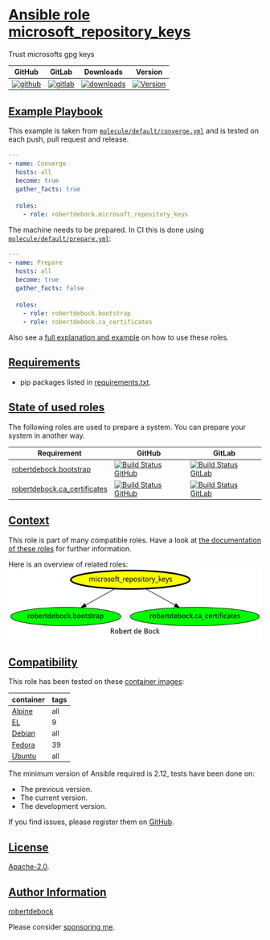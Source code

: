 # [Ansible role microsoft_repository_keys](#ansible-role-microsoft_repository_keys)

Trust microsofts gpg keys

|GitHub|GitLab|Downloads|Version|
|------|------|---------|-------|
|[![github](https://github.com/robertdebock/ansible-role-microsoft_repository_keys/workflows/Ansible%20Molecule/badge.svg)](https://github.com/robertdebock/ansible-role-microsoft_repository_keys/actions)|[![gitlab](https://gitlab.com/robertdebock-iac/ansible-role-microsoft_repository_keys/badges/master/pipeline.svg)](https://gitlab.com/robertdebock-iac/ansible-role-microsoft_repository_keys)|[![downloads](https://img.shields.io/ansible/role/d/robertdebock/microsoft_repository_keys)](https://galaxy.ansible.com/robertdebock/microsoft_repository_keys)|[![Version](https://img.shields.io/github/release/robertdebock/ansible-role-microsoft_repository_keys.svg)](https://github.com/robertdebock/ansible-role-microsoft_repository_keys/releases/)|

## [Example Playbook](#example-playbook)

This example is taken from [`molecule/default/converge.yml`](https://github.com/robertdebock/ansible-role-microsoft_repository_keys/blob/master/molecule/default/converge.yml) and is tested on each push, pull request and release.

```yaml
---
- name: Converge
  hosts: all
  become: true
  gather_facts: true

  roles:
    - role: robertdebock.microsoft_repository_keys
```

The machine needs to be prepared. In CI this is done using [`molecule/default/prepare.yml`](https://github.com/robertdebock/ansible-role-microsoft_repository_keys/blob/master/molecule/default/prepare.yml):

```yaml
---
- name: Prepare
  hosts: all
  become: true
  gather_facts: false

  roles:
    - role: robertdebock.bootstrap
    - role: robertdebock.ca_certificates
```

Also see a [full explanation and example](https://robertdebock.nl/how-to-use-these-roles.html) on how to use these roles.


## [Requirements](#requirements)

- pip packages listed in [requirements.txt](https://github.com/robertdebock/ansible-role-microsoft_repository_keys/blob/master/requirements.txt).

## [State of used roles](#state-of-used-roles)

The following roles are used to prepare a system. You can prepare your system in another way.

| Requirement | GitHub | GitLab |
|-------------|--------|--------|
|[robertdebock.bootstrap](https://galaxy.ansible.com/robertdebock/bootstrap)|[![Build Status GitHub](https://github.com/robertdebock/ansible-role-bootstrap/workflows/Ansible%20Molecule/badge.svg)](https://github.com/robertdebock/ansible-role-bootstrap/actions)|[![Build Status GitLab](https://gitlab.com/robertdebock-iac/ansible-role-bootstrap/badges/master/pipeline.svg)](https://gitlab.com/robertdebock-iac/ansible-role-bootstrap)|
|[robertdebock.ca_certificates](https://galaxy.ansible.com/robertdebock/ca_certificates)|[![Build Status GitHub](https://github.com/robertdebock/ansible-role-ca_certificates/workflows/Ansible%20Molecule/badge.svg)](https://github.com/robertdebock/ansible-role-ca_certificates/actions)|[![Build Status GitLab](https://gitlab.com/robertdebock-iac/ansible-role-ca_certificates/badges/master/pipeline.svg)](https://gitlab.com/robertdebock-iac/ansible-role-ca_certificates)|

## [Context](#context)

This role is part of many compatible roles. Have a look at [the documentation of these roles](https://robertdebock.nl/) for further information.

Here is an overview of related roles:
![dependencies](https://raw.githubusercontent.com/robertdebock/ansible-role-microsoft_repository_keys/png/requirements.png "Dependencies")

## [Compatibility](#compatibility)

This role has been tested on these [container images](https://hub.docker.com/u/robertdebock):

|container|tags|
|---------|----|
|[Alpine](https://hub.docker.com/r/robertdebock/alpine)|all|
|[EL](https://hub.docker.com/r/robertdebock/enterpriselinux)|9|
|[Debian](https://hub.docker.com/r/robertdebock/debian)|all|
|[Fedora](https://hub.docker.com/r/robertdebock/fedora)|39|
|[Ubuntu](https://hub.docker.com/r/robertdebock/ubuntu)|all|

The minimum version of Ansible required is 2.12, tests have been done on:

- The previous version.
- The current version.
- The development version.

If you find issues, please register them on [GitHub](https://github.com/robertdebock/ansible-role-microsoft_repository_keys/issues).

## [License](#license)

[Apache-2.0](https://github.com/robertdebock/ansible-role-microsoft_repository_keys/blob/master/LICENSE).

## [Author Information](#author-information)

[robertdebock](https://robertdebock.nl/)

Please consider [sponsoring me](https://github.com/sponsors/robertdebock).
